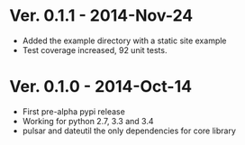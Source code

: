 Ver. 0.1.1 - 2014-Nov-24
=======================================
* Added the example directory with a static site example
* Test coverage increased, 92 unit tests.

Ver. 0.1.0 - 2014-Oct-14
=======================================
* First pre-alpha pypi release
* Working for python 2.7, 3.3 and 3.4
* pulsar and dateutil the only dependencies for core library
